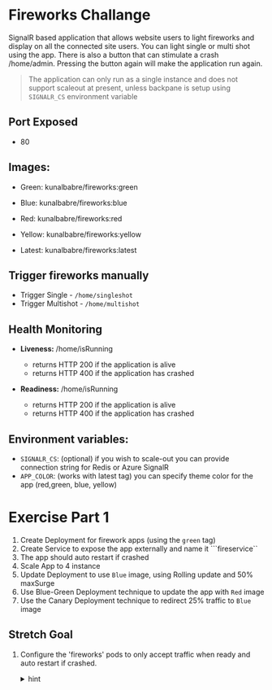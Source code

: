 # Fireworks Challange 

SignalR based application that allows website users to light fireworks and display on all the connected site users. You can light single or multi shot using the app. There is also a button that can stimulate a crash /home/admin. Pressing the button again will make the application run again.

> The application can only run as a single instance and does not support scaleout at present, unless backpane is setup using ```SIGNALR_CS``` environment variable

## Port Exposed
* 80

## Images: 

* Green: kunalbabre/fireworks:green
* Blue: kunalbabre/fireworks:blue
* Red: kunalbabre/fireworks:red
* Yellow: kunalbabre/fireworks:yellow

* Latest: kunalbabre/fireworks:latest 

## Trigger fireworks manually 

* Trigger Single - ```/home/singleshot```
* Trigger Multishot - ```/home/multishot```

## Health Monitoring 

* **Liveness:** /home/isRunning
    * returns HTTP 200 if the application is alive
    * returns HTTP 400 if the application has crashed

* **Readiness:** /home/isRunning
    * returns HTTP 200 if the application is alive
    * returns HTTP 400 if the application has crashed

## Environment  variables:

* ```SIGNALR_CS```: (optional) if you wish to scale-out you can provide connection string for Redis or Azure SignalR
* ```APP_COLOR```:  (works with latest tag) you can specify theme color for the app (red,green, blue, yellow)

# Exercise Part 1

1. Create Deployment for firework apps (using the ```green``` tag)
2. Create Service to expose the app externally and name it ```fireservice``
3. The app should auto restart if crashed
4. Scale App to 4 instance 
5. Update Deployment to use ```Blue``` image, using Rolling update and 50% maxSurge 
6. Use Blue-Green Deployment technique to update the app with ```Red``` image
7. Use the Canary Deployment technique to redirect 25% traffic to ```Blue``` image

## Stretch Goal

1. Configure the 'fireworks' pods to only accept traffic when ready and auto restart if crashed.

   <details><summary>hint</summary>
    <p>
    
    Look for examples in the
    [Kubernetes documentation](https://kubernetes.io/docs/tasks/configure-pod-container/configure-liveness-readiness-probes).

    </p>
    </details>
